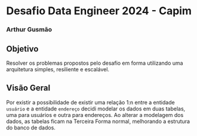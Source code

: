 # Desafio Data Engineer 2024 - Capim
### Arthur Gusmão

## Objetivo
Resolver os problemas propostos pelo desafio em forma utilizando uma arquitetura simples, resiliente e escalável.

## Visão Geral

Por existir a possibilidade de existir uma relação 1:n entre a entidade `usuário` e a entidade `endereço` decidi modelar os dados em duas tabelas, uma para usuários e outra para endereços. Ao alterar a modelagem dos dados, as tabelas ficam na Terceira Forma normal, melhorando a estrutura do banco de dados.

